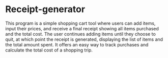# Receipt-generator

This program is a simple shopping cart tool where users can add items, input their prices, and receive a final receipt showing all items purchased and the total cost. The user continues adding items until they choose to quit, at which point the receipt is generated, displaying the list of items and the total amount spent. It offers an easy way to track purchases and calculate the total cost of a shopping trip.
